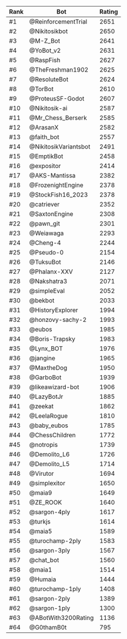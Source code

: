 Rank|Bot|Rating
---|---|---
#1|@ReinforcementTrial|2651
#2|@Nikitosikbot|2650
#3|@M-Z_Bot|2641
#4|@YoBot_v2|2631
#5|@RaspFish|2627
#6|@TheFreshman1902|2625
#7|@ResoluteBot|2624
#8|@TorBot|2610
#9|@ProteusSF-Godot|2607
#10|@Nikitosik-ai|2587
#11|@Mr_Chess_Berserk|2585
#12|@ArasanX|2582
#13|@faith_bot|2557
#14|@NikitosikVariantsbot|2491
#15|@EmptikBot|2458
#16|@expositor|2414
#17|@AKS-Mantissa|2382
#18|@FrozenightEngine|2378
#19|@StockFish16_2023|2378
#20|@catriever|2352
#21|@SaxtonEngine|2308
#22|@pawn_git|2301
#23|@Weiawaga|2293
#24|@Cheng-4|2244
#25|@Pseudo-0|2154
#26|@TuksuBot|2146
#27|@Phalanx-XXV|2127
#28|@Nakshatra3|2071
#29|@simpleEval|2052
#30|@bekbot|2033
#31|@HistoryExplorer|1994
#32|@honzovy-sachy-2|1993
#33|@eubos|1985
#34|@Boris-Trapsky|1983
#35|@Lynx_BOT|1976
#36|@jangine|1965
#37|@MaxtheDog|1950
#38|@GarboBot|1939
#39|@likeawizard-bot|1906
#40|@LazyBotJr|1885
#41|@zeekat|1862
#42|@LeelaRogue|1810
#43|@baby_eubos|1785
#44|@ChessChildren|1772
#45|@notropis|1739
#46|@Demolito_L6|1726
#47|@Demolito_L5|1714
#48|@Virutor|1694
#49|@simplexitor|1650
#50|@maia9|1649
#51|@ZE_ROOK|1640
#52|@sargon-4ply|1617
#53|@turkjs|1614
#54|@maia5|1589
#55|@turochamp-2ply|1583
#56|@sargon-3ply|1567
#57|@chat_bot|1560
#58|@maia1|1514
#59|@Humaia|1444
#60|@turochamp-1ply|1408
#61|@sargon-2ply|1389
#62|@sargon-1ply|1300
#63|@ABotWith3200Rating|1136
#64|@G0thamB0t|795
